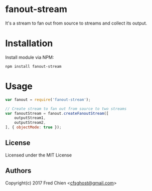 # fanout-stream

It's a stream to fan out from source to streams and collect its output.

# Installation

Install module via NPM:
```shell
npm install fanout-stream
```

# Usage

```javascript
var fanout = require('fanout-stream');

// Create stream to fan out from source to two streams
var fanoutStream = fanout.createFanoutStream([
	outputStream1,
	outputStream2,
], { objectMode: true });
```

License
---
Licensed under the MIT License

Authors
---
Copyright(c) 2017 Fred Chien <<cfsghost@gmail.com>>
